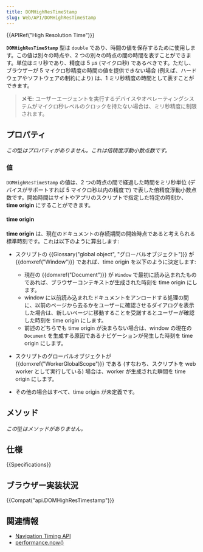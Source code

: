 ```yaml
---
title: DOMHighResTimeStamp
slug: Web/API/DOMHighResTimeStamp
---
```


{{APIRef("High Resolution Time")}}

**`DOMHighResTimeStamp`** 型は `double` であり、時間の値を保存するために使用します。この値は別々の時点や、2 つの別々の時点の間の時間を表すことができます。単位はミリ秒であり、精度は 5 µs (マイクロ秒) であるべきです。ただし、ブラウザーが 5 マイクロ秒精度の時間の値を提供できない場合 (例えば、ハードウェアやソフトウェアの制約により) は、1 ミリ秒精度の時間として表すことができます。

> **メモ:** ユーザーエージェントを実行するデバイスやオペレーティングシステムがマイクロ秒レベルのクロックを持たない場合は、ミリ秒精度に制限されます。

## プロパティ

*この*型*はプロパティがありません。これは倍精度浮動小数点数です。*

### 値

`DOMHighResTimeStamp` の値は、2 つの時点の間で経過した時間をミリ秒単位 (デバイスがサポートすれば 5 マイクロ秒以内の精度で) で表した倍精度浮動小数点数です。開始時間はサイトやアプリのスクリプトで指定した特定の時刻か、**time origin** にすることができます。

#### time origin

**time origin** は、現在のドキュメントの存続期間の開始時点であると考えられる標準時刻です。これは以下のように算出します:

- スクリプトの {{Glossary("global object", "グローバルオブジェクト")}} が {{domxref("Window")}} であれば、time origin を以下のように決定します:

  - 現在の {{domxref("Document")}} が `Window` で最初に読み込まれたものであれば、ブラウザーコンテキストが生成された時刻を time origin にします。
  - window に以前読み込まれたドキュメントをアンロードする処理の間に、以前のページから去るかをユーザーに確認させるダイアログを表示した場合は、新しいページに移動することを受諾するとユーザーが確認した時刻を time origin にします。
  - 前述のどちらでも time origin が決まらない場合は、window の現在の `Document` を生成する原因であるナビゲーションが発生した時刻を time origin にします。

- スクリプトのグローバルオブジェクトが {{domxref("WorkerGlobalScope")}} である (すなわち、スクリプトを web worker として実行している) 場合は、worker が生成された瞬間を time origin にします。
- その他の場合はすべて、time origin が未定義です。

## メソッド

*この*型*はメソッドがありません。*

## 仕様

{{Specifications}}

## ブラウザー実装状況

{{Compat("api.DOMHighResTimestamp")}}

## 関連情報

- [Navigation Timing API](/ja/docs/Navigation_timing)
- [performance.now()](/ja/docs/Web/API/Performance/now)
